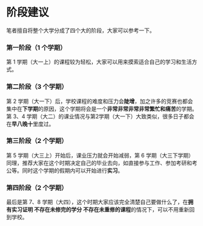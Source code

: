 # 阶段建议

笔者擅自将整个大学分成了四个大的阶段，大家可以参考一下。

### 第一阶段（1 个学期）

第 1 学期（大一上）的课程较为轻松，大家可以用来摸索适合自己的学习和生活方式。

### 第二阶段（3 个学期）

第 2 学期（大一下）后，学校课程的难度和压力会**陡增**，加之许多的竞赛也都会集中在**下学期**的原因，这个学期将会是一个**非常非常非常非常繁忙和痛苦**的学期。第 3、4 学期（大二）的课业情况与第2学期（大一下）大致类似，很多日子都会在**早八晚十**里度过。

### 第三阶段（2 个学期）

第 5 学期（大三上）开始后，课业压力就会开始减弱，第 6 学期（大三下学期）同理，推荐大家在这个时期决定自己的毕业去向，如直接参与工作、参加考研和考公等。同时这个学期的假期内可以开始进行**实习**。

### 第四阶段（2 个学期）

最后是第 7、8 学期（大四），这个时期大家应该完全清楚自己要做什么了，在**拥有实习证明 不存在未修完的学分 不存在未重修的课程**的情况下，可以不用重新回到学校。
